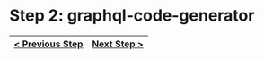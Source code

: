 # Step 2: graphql-code-generator

[//]: # (head-end)




[//]: # (foot-start)

[{]: <helper> (navStep)

| [< Previous Step](https://github.com/Urigo/WhatsApp-Clone-Server/tree/master@2.0.2/.tortilla/manuals/views/step1.md) | [Next Step >](https://github.com/Urigo/WhatsApp-Clone-Server/tree/master@2.0.2/.tortilla/manuals/views/step3.md) |
|:--------------------------------|--------------------------------:|

[}]: #
